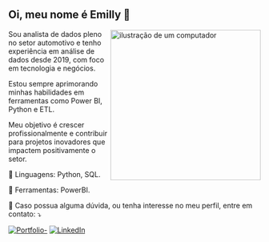 ## Oi, meu nome é Emilly 👋

<img src="https://raw.githubusercontent.com/MicaelliMedeiros/micaellimedeiros/master/image/computer-illustration.png" alt="ilustração de um computador" min-width="400px" max-width="300px" width="300px" align="right">

<p align="left"> 
  Sou analista de dados pleno no setor automotivo e tenho experiência em análise de dados desde 2019, com foco em tecnologia e negócios. 
</p>
<p align="left"> 
  Estou sempre aprimorando minhas habilidades em ferramentas como Power BI, Python e ETL.
</p>
<p align="left"> 
  Meu objetivo é crescer profissionalmente e contribuir para projetos inovadores que impactem positivamente o setor.
</p>

<p align="left">
  🦄 Linguagens: Python, SQL.
</p>

<p align="left">
  💼 Ferramentas: PowerBI.
</p>

<p align="left">
  💌 Caso possua alguma dúvida, ou tenha interesse no meu perfil, entre em contato: ⤵️
</p>

<p align="left">
  <a href="https://sites.google.com/view/emillybarreto">
  <img src="https://img.shields.io/badge/Portfolio-%23000000.svg?style=for-the-badge&logo=firefox&logoColor=#FF7139" alt="Portfolio-"/></a>
  <a href="https://www.linkedin.com/in/emillybarreto/">
  <img src="https://img.shields.io/badge/linkedin-%230077B5.svg?style=for-the-badge&logo=linkedin&logoColor=white" alt="LinkedIn"/></a>
</p>
